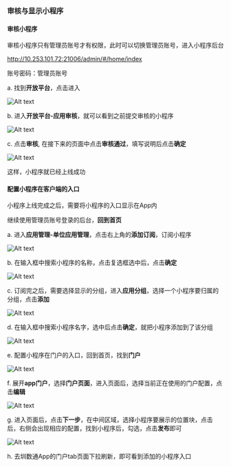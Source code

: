 ### 审核与显示小程序

#### 审核小程序

审核小程序只有管理员账号才有权限，此时可以切换管理员账号，进入小程序后台

http://10.253.101.72:21006/admin/#/home/index

账号密码：管理员账号

a. 找到**开放平台**，点击进入

![Alt text](http://file.iming.work/0d234558b941e3a4f398.png)


b. 进入**开放平台-应用审核**，就可以看到之前提交审核的小程序

![Alt text](http://file.iming.work/581e038c499fbcc80b78.png)

c. 点击**审核**, 在接下来的页面中点击**审核通过**，填写说明后点击**确定**

![Alt text](http://file.iming.work/919b6483493c71535b42.png)

这样，小程序就已经上线成功


#### 配置小程序在客户端的入口

小程序上线完成之后，需要将小程序的入口显示在App内

继续使用管理员账号登录的后台，**回到首页**

a. 进入**应用管理-单位应用管理**，点击右上角的**添加订阅**，订阅小程序

![Alt text](http://file.iming.work/1d3923db147414048294.png)

b. 在输入框中搜索小程序的名称，点击复选框选中后，点击**确定**

![Alt text](http://file.iming.work/89c86f042139180216be.png)

c. 订阅完之后，需要选择显示的分组，进入**应用分组**，选择一个小程序要归属的分组，点击**添加**

![Alt text](http://file.iming.work/20b0928cb578413e9b6b.png)

d. 在输入框中搜索小程序名字，选中后点击**确定**，就把小程序添加到了该分组

![Alt text](http://file.iming.work/d8ed2b7d6a85153c1a5f.png)

e. 配置小程序在门户的入口，回到首页，找到**门户**

![Alt text](http://file.iming.work/d4deb38b923cb7a1bacf.png)

f. 展开**app门户**，选择**门户页面**，进入页面后，选择当前正在使用的门户配置，点击**编辑**

![Alt text](http://file.iming.work/6fd9c74926c409887769.png)

g. 进入页面后，点击**下一步**，在中间区域，选择小程序要展示的位置块，点击后，右侧会出现相应的配置，找到小程序后，勾选，点击**发布**即可

![Alt text](http://file.iming.work/b6ce836c8a3eabb6754f.png)

h. 去圳数通App的门户tab页面下拉刷新，即可看到添加的小程序入口
